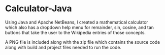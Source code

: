 # Calculator-Java
Using Java and Apache NetBeans, I created a mathematical calculator which also has a dropdown help menu for remainder, sin, cosine, and tan buttons that take the user to the Wikipedia entries of those concepts.  

A PNG file is included along with the zip file which contains the source code along with build and project files needed to run the code.
